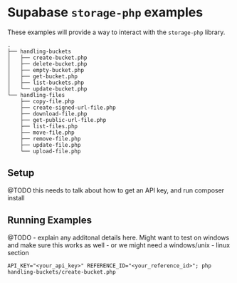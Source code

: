 # Supabase `storage-php` examples 

These examples will provide a way to interact with the `storage-php` library.

```
.
├── handling-buckets
│   ├── create-bucket.php
│   ├── delete-bucket.php
│   ├── empty-bucket.php
│   ├── get-bucket.php
│   ├── list-buckets.php
│   └── update-bucket.php
└── handling-files
    ├── copy-file.php
    ├── create-signed-url-file.php
    ├── download-file.php
    ├── get-public-url-file.php
    ├── list-files.php
    ├── move-file.php
    ├── remove-file.php
    ├── update-file.php
    └── upload-file.php
```

## Setup

@TODO this needs to talk about how to get an API key, and run composer install

## Running Examples

@TODO - explain any additonal details here. Might want to test on windows and make sure this works as well - or we might need a windows/unix - linux section

```
API_KEY="<your_api_key>" REFERENCE_ID="<your_reference_id>"; php handling-buckets/create-bucket.php
```

